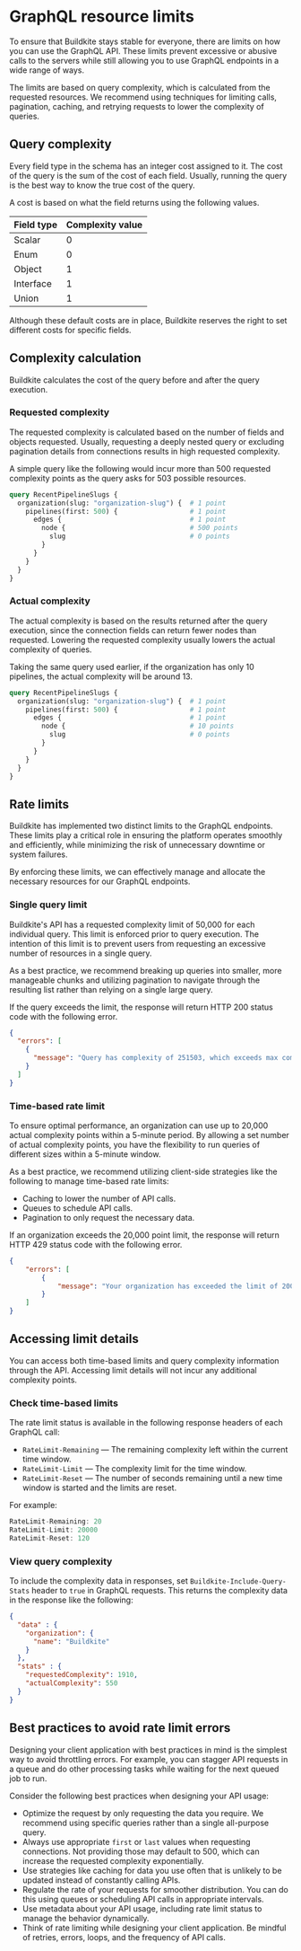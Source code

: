 # GraphQL resource limits

To ensure that Buildkite stays stable for everyone, there are limits on how you can use the GraphQL API. These limits prevent excessive or abusive calls to the servers while still allowing you to use GraphQL endpoints in a wide range of ways.

The limits are based on query complexity, which is calculated from the requested resources. We recommend using techniques for limiting calls, pagination, caching, and retrying requests to lower the complexity of queries.

## Query complexity

Every field type in the schema has an integer cost assigned to it. The cost of the query is the sum of the cost of each field. Usually, running the query is the best way to know the true cost of the query.

A cost is based on what the field returns using the following values.

<table>
  <thead>
    <tr>
      <th>Field type</th>
      <th>Complexity value</th>
    </tr>
  </thead>
  <tbody>
    <tr>
      <td>Scalar</td>
      <td>0</td>
    </tr>
    <tr>
      <td>Enum</td>
      <td>0</td>
    </tr>
    <tr>
      <td>Object</td>
      <td>1</td>
    </tr>
    <tr>
      <td>Interface</td>
      <td>1</td>
    </tr>
    <tr>
      <td>Union</td>
      <td>1</td>
    </tr>
  <tbody>
</table>

Although these default costs are in place, Buildkite reserves the right to set different costs for specific fields.

## Complexity calculation

Buildkite calculates the cost of the query before and after the query execution.

### Requested complexity

The requested complexity is calculated based on the number of fields and objects requested. Usually, requesting a deeply nested query or excluding pagination details from connections results in high requested complexity.

A simple query like the following would incur more than 500 requested complexity points as the query asks for 503 possible resources.

```graphql
query RecentPipelineSlugs {
  organization(slug: "organization-slug") {  # 1 point
    pipelines(first: 500) {                  # 1 point
      edges {                                # 1 point
        node {                               # 500 points
          slug                               # 0 points
        }
      }
    }
  }
}
```

### Actual complexity

The actual complexity is based on the results returned after the query execution, since the connection fields can return fewer nodes than requested. Lowering the requested complexity usually lowers the actual complexity of queries.

Taking the same query used earlier, if the organization has only 10 pipelines, the actual complexity will be around 13.

```graphql
query RecentPipelineSlugs {
  organization(slug: "organization-slug") {  # 1 point
    pipelines(first: 500) {                  # 1 point
      edges {                                # 1 point
        node {                               # 10 points
          slug                               # 0 points
        }
      }
    }
  }
}
```

## Rate limits
Buildkite has implemented two distinct limits to the GraphQL endpoints. These limits play a critical role in ensuring the platform operates smoothly and efficiently, while minimizing the risk of unnecessary downtime or system failures.

By enforcing these limits, we can effectively manage and allocate the necessary resources for our GraphQL endpoints.

### Single query limit

Buildkite's API has a requested complexity limit of 50,000 for each individual query. This limit is enforced prior to query execution. The intention of this limit is to prevent users from requesting an excessive number of resources in a single query.

As a best practice, we recommend breaking up queries into smaller, more manageable chunks and utilizing pagination to navigate through the resulting list rather than relying on a single large query.

If the query exceeds the limit, the response will return HTTP 200 status code with the following error.

```json
{
  "errors": [
    {
      "message": "Query has complexity of 251503, which exceeds max complexity of 50000"
    }
  ]
}
```

### Time-based rate limit

To ensure optimal performance, an organization can use up to 20,000 actual complexity points within a 5-minute period. By allowing a set number of actual complexity points, you have the flexibility to run queries of different sizes within a 5-minute window.

As a best practice, we recommend utilizing client-side strategies like the following to manage time-based rate limits:

- Caching to lower the number of API calls.
- Queues to schedule API calls.
- Pagination to only request the necessary data.

If an organization exceeds the 20,000 point limit, the response will return HTTP 429 status code with the following error.

```json
{
    "errors": [
        {
            "message": "Your organization has exceeded the limit of 20000 complexity points. Please try again in 187 seconds."
        }
    ]
}
```

## Accessing limit details

You can access both time-based limits and query complexity information through the API. Accessing limit details will not incur any additional complexity points.

### Check time-based limits

The rate limit status is available in the following response headers of each GraphQL call:

- `RateLimit-Remaining` — The remaining complexity left within the current time window.  
- `RateLimit-Limit` — The complexity limit for the time window.  
- `RateLimit-Reset` — The number of seconds remaining until a new time window is started and the limits are reset.

For example:

```js
RateLimit-Remaining: 20
RateLimit-Limit: 20000
RateLimit-Reset: 120
```

### View query complexity

To include the complexity data in responses, set `Buildkite-Include-Query-Stats` header to `true` in GraphQL requests. This returns the complexity data in the response like the following:

```json
{
  "data" : {
    "organization": {
      "name": "Buildkite"
    }
  },
  "stats" : {
    "requestedComplexity": 1910,
    "actualComplexity": 550
  }
}
```

## Best practices to avoid rate limit errors

Designing your client application with best practices in mind is the simplest way to avoid throttling errors. For example, you can stagger API requests in a queue and do other processing tasks while waiting for the next queued job to run.

Consider the following best practices when designing your API usage:

- Optimize the request by only requesting the data you require. We recommend using specific queries rather than a single all-purpose query.
- Always use appropriate `first` or `last` values when requesting connections. Not providing those may default to 500, which can increase the requested complexity exponentially.
- Use strategies like caching for data you use often that is unlikely to be updated instead of constantly calling APIs.
- Regulate the rate of your requests for smoother distribution. You can do this using queues or scheduling API calls in appropriate intervals.
- Use metadata about your API usage, including rate limit status to manage the behavior dynamically.
- Think of rate limiting while designing your client application. Be mindful of retries, errors, loops, and the frequency of API calls.
